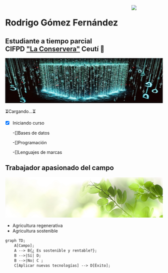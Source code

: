 <!--- Uso HTML para poner una imagen ya que en Markdown no puedo alinearla a la derecha aunque he pensado usar algún truco
como rellenar con espacios en blanco o insertar una imagen transparente delante, me parecía un poco cutre--->

<img align='right' src='https://user-images.githubusercontent.com/5713670/87202985-820dcb80-c2b6-11ea-9f56-7ec461c497c3.gif' width='100'>

# Rodrigo Gómez Fernández
## Estudiante a tiempo parcial <br> CIFPD ["La Conservera"](http://www.fplaconservera.es) Ceutí 📖

![](https://github.com/Raderigo/Raderigo/blob/main/Banner%20codigo.jpg)

⏳Cargando...⏳

-[X] Iniciando curso

    -[]Bases de datos

    -[]Programación

    -[]Lenguajes de marcas

## Trabajador apasionado del campo
![](https://github.com/Raderigo/Raderigo/blob/main/Banner%20hojas.jpg)
* Agricultura regenerativa
* Agricultura sostenible

<!--- Gracias a Mermaid, que es un flavor de Markdown soportado por Github, puedo hacer el siguiente diagrama -->
```mermaid
graph TD;
    A[Campo];
    A --> B{¿ Es sostenible y rentable?};
    B -->|Sí| D;
    B -->|No| C ;
    C[Aplicar nuevas tecnologías] --> D[Éxito];
```


<!--- Emojis para posible uso 🌱 🎓 📖 🌄 --->
